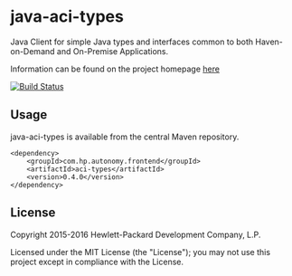 # java-aci-types

Java Client for simple Java types and interfaces common to both Haven-on-Demand and On-Premise Applications.

Information can be found on the project homepage [here](http://hpautonomy.github.io/java-aci-types)

[![Build Status](https://travis-ci.org/hpautonomy/java-aci-types.svg?branch=master)](https://travis-ci.org/hpautonomy/java-aci-types)

## Usage

java-aci-types is available from the central Maven repository.

    <dependency>
        <groupId>com.hp.autonomy.frontend</groupId>
        <artifactId>aci-types</artifactId>
        <version>0.4.0</version>
    </dependency>

## License
Copyright 2015-2016 Hewlett-Packard Development Company, L.P.

Licensed under the MIT License (the "License"); you may not use this project except in compliance with the License.
